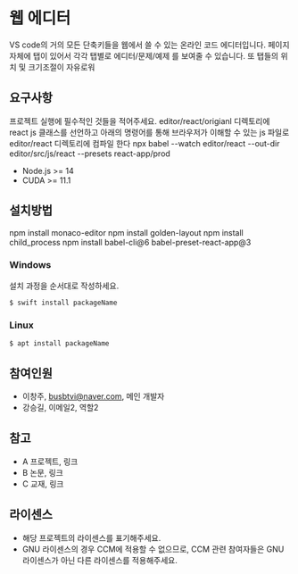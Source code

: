 # 웹 에디터

VS code의 거의 모든 단축키들을 웹에서 쓸 수 있는 온라인 코드 에디터입니다.
페이지 자체에 탭이 있어서 각각 탭별로 에디터/문제/예제 를 보여줄 수 있습니다.
또 탭들의 위치 및 크기조절이 자유로워 

## 요구사항

프로젝트 실행에 필수적인 것들을 적어주세요.
editor/react/origianl 디렉토리에 react js 클래스를 선언하고
아래의 명령어를 통해 브라우저가 이해할 수 있는 js 파일로
editor/react 디렉토리에 컴파일 한다
npx babel --watch editor/react  --out-dir editor/src/js/react --presets react-app/prod

- Node.js >= 14
- CUDA >= 11.1

## 설치방법

npm install monaco-editor
npm install golden-layout
npm install child_process
npm install babel-cli@6 babel-preset-react-app@3

### Windows

설치 과정을 순서대로 작성하세요.

```
$ swift install packageName
```

### Linux

```
$ apt install packageName
```

## 참여인원

- 이창주, busbtvi@naver.com, 메인 개발자
- 강승길, 이메일2, 역할2

## 참고

- A 프로젝트, 링크
- B 논문, 링크
- C 교재, 링크

## 라이센스

- 해당 프로젝트의 라이센스를 표기해주세요.
- GNU 라이센스의 경우 CCM에 적용할 수 없으므로, CCM 관련 참여자들은 GNU 라이센스가 아닌 다른 라이센스를 적용해주세요.